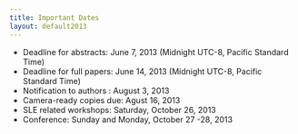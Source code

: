 ```yaml
---
title: Important Dates
layout: default2013
---
```


* Deadline for abstracts: June 7, 2013 (Midnight UTC-8, Pacific Standard Time)
* Deadline for full papers: June 14, 2013 (Midnight UTC-8, Pacific Standard Time)
* Notification to authors : August 3, 2013
* Camera-ready copies due: Agust 16, 2013
* SLE related workshops: Saturday, October 26, 2013
* Conference: Sunday and Monday, October 27 -28, 2013

